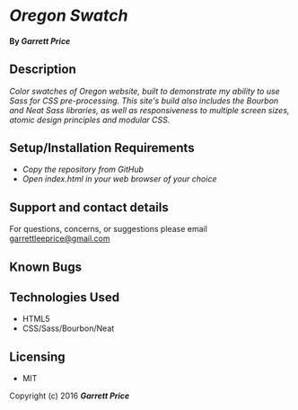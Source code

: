 # _Oregon Swatch_


#### By _Garrett Price_



## Description

_Color swatches of Oregon website, built to demonstrate my ability to use Sass for CSS pre-processing. This site's build also includes the Bourbon and Neat Sass libraries, as well as responsiveness to multiple screen sizes, atomic design principles and modular CSS._

## Setup/Installation Requirements

* _Copy the repository from GitHub_
* _Open index.html in your web browser of your choice_

## Support and contact details

For questions, concerns, or suggestions please email garrettleeprice@gmail.com


## Known Bugs


## Technologies Used

* HTML5
* CSS/Sass/Bourbon/Neat

## Licensing

* MIT

Copyright (c) 2016 **_Garrett Price_**
